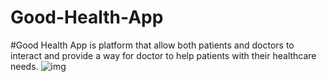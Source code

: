 # Good-Health-App
#Good Health App is platform that allow both patients and doctors to interact
and provide a way for doctor to help patients with their healthcare needs. 
![img]()

